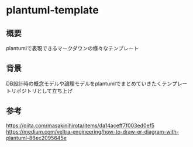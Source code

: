 # plantuml-template

## 概要

plantumlで表現できるマークダウンの様々なテンプレート

## 背景

DB設計時の概念モデルや論理モデルをplantumlでまとめていきたくテンプレートリポジトリとして立ち上げ

## 参考

<https://qiita.com/masakinihirota/items/da14aceff7f003ed0ef5>
<https://medium.com/veltra-engineering/how-to-draw-er-diagram-with-plantuml-86ec2095645e>
